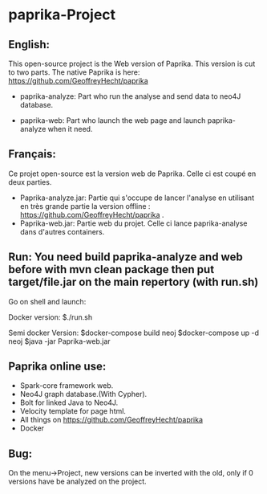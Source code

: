 # paprika-Project


## English:

This open-source project is the Web version of Paprika. This version is cut to two parts.
The native Paprika is here: https://github.com/GeoffreyHecht/paprika


* paprika-analyze: Part who run the analyse and send data to neo4J database.

* paprika-web: Part who launch the web page and launch paprika-analyze when it need.

## Français:


Ce projet open-source est la version web de Paprika.
Celle ci est coupé en deux parties.

* Paprika-analyze.jar: Partie qui s'occupe de lancer l'analyse en utilisant en très grande partie la version offline : https://github.com/GeoffreyHecht/paprika .
* Paprika-web.jar: Partie web du projet. Celle ci lance paprika-analyse dans d'autres containers.



## Run: You need build paprika-analyze and web before with mvn clean package then put target/file.jar on the main repertory (with run.sh)
Go on shell and launch:

Docker version:
$./run.sh

Semi docker Version:
$docker-compose build neoj
$docker-compose up -d neoj
$java -jar Paprika-web.jar

## Paprika online use:
* Spark-core framework web.
* Neo4J graph database.(With Cypher).
* Bolt for linked Java to Neo4J.
* Velocity template for page html.
* All things on  https://github.com/GeoffreyHecht/paprika
* Docker




## Bug:
On the menu->Project, new versions can be inverted with the old, only if 0 versions have be analyzed on the project.




